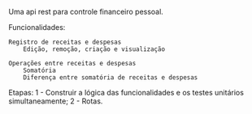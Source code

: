 Uma api rest para controle financeiro pessoal.

Funcionalidades:

    Registro de receitas e despesas
        Edição, remoção, criação e visualização

    Operações entre receitas e despesas
        Somatória
        Diferença entre somatória de receitas e despesas


Etapas:
    1 - Construir a lógica das funcionalidades e os testes unitários simultaneamente;
    2 - Rotas.
